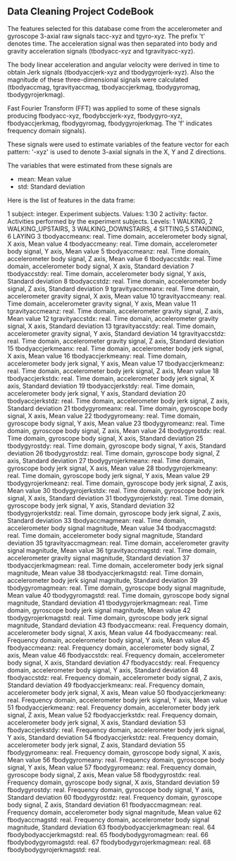 ## Data Cleaning Project CodeBook

The features selected for this database come from the accelerometer and gyroscope 3-axial raw signals tacc-xyz and tgyro-xyz. The prefix 't' denotes time. The acceleration signal was then separated into body and gravity acceleration signals (tbodyacc-xyz and tgravityacc-xyz).

The body linear acceleration and angular velocity were derived in time to obtain Jerk signals (tbodyaccjerk-xyz and tbodygyrojerk-xyz). Also the magnitude of these three-dimensional signals were calculated (tbodyaccmag, tgravityaccmag, tbodyaccjerkmag, tbodygyromag, tbodygyrojerkmag). 

Fast Fourier Transform (FFT) was applied to some of these signals producing fbodyacc-xyz, fbodybccjerk-xyz, fbodygyro-xyz, fbodyaccjerkmag, fbodygyromag, fbodygyrojerkmag. The 'f' indicates frequency domain signals). 

These signals were used to estimate variables of the feature vector for each pattern:
'-xyz' is used to denote 3-axial signals in the X, Y and Z directions.

The variables that were estimated from these signals are
* mean: Mean value
* std: Standard deviation

Here is the list of features in the data frame:

1  subject: integer. Experiment subjects. Values: 1:30
2  activity: factor. Activities performed by the experiment subjects. Levels: 1 WALKING, 2 WALKING_UPSTAIRS, 3 WALKING_DOWNSTAIRS, 4 SITTING,5 STANDING, 6 LAYING
3  tbodyaccmeanx: real. Time domain, accelerometer body signal, X axis, Mean value
4  tbodyaccmeany: real. Time domain, accelerometer body signal, Y axis, Mean value
5  tbodyaccmeanz: real. Time domain, accelerometer body signal, Z axis, Mean value
6  tbodyaccstdx: real. Time domain, accelerometer body signal, X axis, Standard deviation
7  tbodyaccstdy: real. Time domain, accelerometer body signal, Y axis, Standard deviation
8  tbodyaccstdz: real. Time domain, accelerometer body signal, Z axis, Standard deviation
9  tgravityaccmeanx: real. Time domain, accelerometer gravity signal, X axis, Mean value
10 tgravityaccmeany: real. Time domain, accelerometer gravity signal, Y axis, Mean value
11 tgravityaccmeanz: real. Time domain, accelerometer gravity signal, Z axis, Mean value
12 tgravityaccstdx: real. Time domain, accelerometer gravity signal, X axis, Standard deviation
13 tgravityaccstdy: real. Time domain, accelerometer gravity signal, Y axis, Standard deviation
14 tgravityaccstdz: real. Time domain, accelerometer gravity signal, Z axis, Standard deviation
15 tbodyaccjerkmeanx: real. Time domain, accelerometer body jerk signal, X axis, Mean value
16 tbodyaccjerkmeany: real. Time domain, accelerometer body jerk signal, Y axis, Mean value
17 tbodyaccjerkmeanz: real. Time domain, accelerometer body jerk signal, Z axis, Mean value
18 tbodyaccjerkstdx: real. Time domain, accelerometer body jerk signal, X axis, Standard deviation
19 tbodyaccjerkstdy: real. Time domain, accelerometer body jerk signal, Y axis, Standard deviation
20 tbodyaccjerkstdz: real. Time domain, accelerometer body jerk signal, Z axis, Standard deviation
21 tbodygyromeanx: real. Time domain, gyroscope body signal, X axis, Mean value
22 tbodygyromeany: real. Time domain, gyroscope body signal, Y axis, Mean value
23 tbodygyromeanz: real. Time domain, gyroscope body signal, Z axis, Mean value
24 tbodygyrostdx: real. Time domain, gyroscope body signal, X axis, Standard deviation
25 tbodygyrostdy: real. Time domain, gyroscope body signal, Y axis, Standard deviation
26 tbodygyrostdz: real. Time domain, gyroscope body signal, Z axis, Standard deviation
27 tbodygyrojerkmeanx: real. Time domain, gyroscope body jerk signal, X axis, Mean value
28 tbodygyrojerkmeany: real. Time domain, gyroscope body jerk signal, Y axis, Mean value
29 tbodygyrojerkmeanz: real. Time domain, gyroscope body jerk signal, Z axis, Mean value
30 tbodygyrojerkstdx: real. Time domain, gyroscope body jerk signal, X axis, Standard deviation
31 tbodygyrojerkstdy: real. Time domain, gyroscope body jerk signal, Y axis, Standard deviation
32 tbodygyrojerkstdz: real. Time domain, gyroscope body jerk signal, Z axis, Standard deviation
33 tbodyaccmagmean: real. Time domain, accelerometer body signal magnitude, Mean value
34 tbodyaccmagstd: real. Time domain, accelerometer body signal magnitude, Standard deviation
35 tgravityaccmagmean: real. Time domain, accelerometer gravity signal magnitude, Mean value
36 tgravityaccmagstd: real. Time domain, accelerometer gravity signal magnitude, Standard deviation
37 tbodyaccjerkmagmean: real. Time domain, accelerometer body jerk signal magnitude, Mean value
38 tbodyaccjerkmagstd: real. Time domain, accelerometer body jerk signal magnitude, Standard deviation
39 tbodygyromagmean: real. Time domain, gyroscope body signal magnitude, Mean value
40 tbodygyromagstd: real. Time domain, gyroscope body signal magnitude, Standard deviation
41 tbodygyrojerkmagmean: real. Time domain, gyroscope body jerk signal magnitude, Mean value
42 tbodygyrojerkmagstd: real. Time domain, gyroscope body jerk signal magnitude, Standard deviation
43 fbodyaccmeanx: real. Frequency domain, accelerometer body signal, X axis, Mean value
44 fbodyaccmeany: real. Frequency domain, accelerometer body signal, Y axis, Mean value
45 fbodyaccmeanz: real. Frequency domain, accelerometer body signal, Z axis, Mean value
46 fbodyaccstdx: real. Frequency domain, accelerometer body signal, X axis, Standard deviation
47 fbodyaccstdy: real. Frequency domain, accelerometer body signal, Y axis, Standard deviation
48 fbodyaccstdz: real. Frequency domain, accelerometer body signal, Z axis, Standard deviation
49 fbodyaccjerkmeanx: real. Frequency domain, accelerometer body jerk signal, X axis, Mean value
50 fbodyaccjerkmeany: real. Frequency domain, accelerometer body jerk signal, Y axis, Mean value
51 fbodyaccjerkmeanz: real. Frequency domain, accelerometer body jerk signal, Z axis, Mean value
52 fbodyaccjerkstdx: real. Frequency domain, accelerometer body jerk signal, X axis, Standard deviation
53 fbodyaccjerkstdy: real. Frequency domain, accelerometer body jerk signal, Y axis, Standard deviation
54 fbodyaccjerkstdz: real. Frequency domain, accelerometer body jerk signal, Z axis, Standard deviation
55 fbodygyromeanx: real. Frequency domain, gyroscope body signal, X axis, Mean value
56 fbodygyromeany: real. Frequency domain, gyroscope body signal, Y axis, Mean value
57 fbodygyromeanz: real. Frequency domain, gyroscope body signal, Z axis, Mean value
58 fbodygyrostdx: real. Frequency domain, gyroscope body signal, X axis, Standard deviation
59 fbodygyrostdy: real. Frequency domain, gyroscope body signal, Y axis, Standard deviation
60 fbodygyrostdz: real. Frequency domain, gyroscope body signal, Z axis, Standard deviation
61 fbodyaccmagmean: real. Frequency domain, accelerometer body signal magnitude, Mean value
62 fbodyaccmagstd: real. Frequency domain, accelerometer body signal magnitude, Standard deviation
63 fbodybodyaccjerkmagmean: real.
64 fbodybodyaccjerkmagstd: real.
65 fbodybodygyromagmean: real.
66 fbodybodygyromagstd: real.
67 fbodybodygyrojerkmagmean: real.
68 fbodybodygyrojerkmagstd: real.

